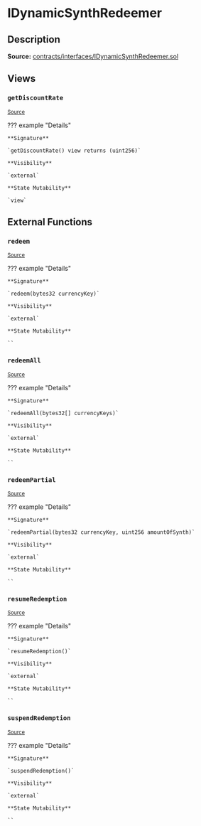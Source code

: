 # IDynamicSynthRedeemer

## Description

**Source:** [contracts/interfaces/IDynamicSynthRedeemer.sol](https://github.com/Synthetixio/synthetix/tree/v2.101.1-alpha/contracts/interfaces/IDynamicSynthRedeemer.sol)

## Views

### `getDiscountRate`

<sub>[Source](https://github.com/Synthetixio/synthetix/tree/v2.101.1-alpha/contracts/interfaces/IDynamicSynthRedeemer.sol#L11)</sub>

??? example "Details"

    **Signature**

    `getDiscountRate() view returns (uint256)`

    **Visibility**

    `external`

    **State Mutability**

    `view`

## External Functions

### `redeem`

<sub>[Source](https://github.com/Synthetixio/synthetix/tree/v2.101.1-alpha/contracts/interfaces/IDynamicSynthRedeemer.sol#L13)</sub>

??? example "Details"

    **Signature**

    `redeem(bytes32 currencyKey)`

    **Visibility**

    `external`

    **State Mutability**

    ``

### `redeemAll`

<sub>[Source](https://github.com/Synthetixio/synthetix/tree/v2.101.1-alpha/contracts/interfaces/IDynamicSynthRedeemer.sol#L15)</sub>

??? example "Details"

    **Signature**

    `redeemAll(bytes32[] currencyKeys)`

    **Visibility**

    `external`

    **State Mutability**

    ``

### `redeemPartial`

<sub>[Source](https://github.com/Synthetixio/synthetix/tree/v2.101.1-alpha/contracts/interfaces/IDynamicSynthRedeemer.sol#L17)</sub>

??? example "Details"

    **Signature**

    `redeemPartial(bytes32 currencyKey, uint256 amountOfSynth)`

    **Visibility**

    `external`

    **State Mutability**

    ``

### `resumeRedemption`

<sub>[Source](https://github.com/Synthetixio/synthetix/tree/v2.101.1-alpha/contracts/interfaces/IDynamicSynthRedeemer.sol#L8)</sub>

??? example "Details"

    **Signature**

    `resumeRedemption()`

    **Visibility**

    `external`

    **State Mutability**

    ``

### `suspendRedemption`

<sub>[Source](https://github.com/Synthetixio/synthetix/tree/v2.101.1-alpha/contracts/interfaces/IDynamicSynthRedeemer.sol#L6)</sub>

??? example "Details"

    **Signature**

    `suspendRedemption()`

    **Visibility**

    `external`

    **State Mutability**

    ``
